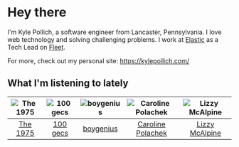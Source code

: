 # Hey there


I'm Kyle Pollich, a software engineer from Lancaster, Pennsylvania. I love web technology and solving challenging problems.
I work at [Elastic](https://www.elastic.co/) as a Tech Lead on [Fleet](https://www.elastic.co/guide/en/fleet/current/fleet-overview.html).

For more, check out my personal site: https://kylepollich.com/

## What I'm listening to lately

<!-- begin artists -->
  |![The 1975](https://i.scdn.co/image/ab6761610000f17889348336354096fd4e36ca73)|![100 gecs](https://i.scdn.co/image/ab6761610000f178d77a9c855001f3a9b5815bc0)|![boygenius](https://i.scdn.co/image/ab6761610000f1781a6373c01e8b86e289859f57)|![Caroline Polachek](https://i.scdn.co/image/ab6761610000f178d06f948216f34ea0298aef43)|![Lizzy McAlpine](https://i.scdn.co/image/ab6761610000f178b10e2b618880f429a3967185)|
  |:---:|:---:|:---:|:---:|:---:|
  |[The 1975](https://open.spotify.com/artist/3mIj9lX2MWuHmhNCA7LSCW)|[100 gecs](https://open.spotify.com/artist/6PfSUFtkMVoDkx4MQkzOi3)|[boygenius](https://open.spotify.com/artist/1hLiboQ98IQWhpKeP9vRFw)|[Caroline Polachek](https://open.spotify.com/artist/4Ge8xMJNwt6EEXOzVXju9a)|[Lizzy McAlpine](https://open.spotify.com/artist/1GmsPCcpKgF9OhlNXjOsbS)|
<!-- end artists -->
